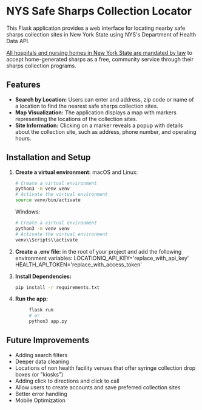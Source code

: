 # NYS Safe Sharps Collection Locator

This Flask application provides a web interface for locating nearby safe sharps collection sites in New York State using NYS's Department of Health Data API.

[All hospitals and nursing homes in New York State are mandated by law](https://www.nysenate.gov/legislation/laws/PBH/1389-DD) to accept home-generated sharps as a free, community service through their sharps collection programs.

## Features

- **Search by Location:** Users can enter and address, zip code or name of a location to find the nearest safe sharps collection sites.
- **Map Visualization:** The application displays a map with markers representing the locations of the collection sites.
- **Site Information:** Clicking on a marker reveals a popup with details about the collection site, such as address, phone number, and operating hours.

## Installation and Setup

1. **Create a virtual environment:**
   macOS and Linux:

   ```bash
   # Create a virtual environment
   python3 -m venv venv
   # Activate the virtual environment
   source venv/bin/activate

   ```

   Windows:

   ```bash
   # Create a virtual environment
   python3 -m venv venv
   # Activate the virtual environment
   venv\\Scripts\\activate

   ```

2. **Create a .env file:**
   in the root of your project and add the following environment variables:
   LOCATIONIQ_API_KEY='replace_with_api_key'
   HEALTH_API_TOKEN='replace_with_access_token'

3. **Install Dependencies:**

   ```bash
   pip install -r requirements.txt
   ```

4. **Run the app:**
   ```bash
        flask run
        # or
        python3 app.py
   ```

## Future Improvements

- Adding search filters
- Deeper data cleaning
- Locations of non health facility venues that offer syringe collection drop boxes (or "kiosks")
- Adding click to directions and click to call
- Allow users to create accounts and save preferred collection sites
- Better error handling
- Mobile Optimization
